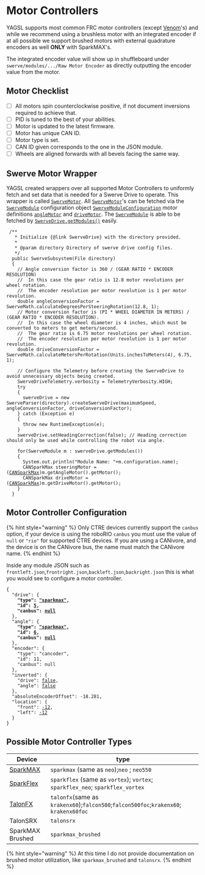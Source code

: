 # Motor Controllers

YAGSL supports most common FRC motor controllers (except [Venom](https://www.playingwithfusion.com/productview.php?pdid=99\&catid=1014)'s) and while we recommend using a brushless motor with an integrated encoder if at all possible we support brushed motors with external quadrature encoders as well **ONLY** with SparkMAX's.

The integrated encoder value will show up in shuffleboard under `swerve/modules/.../Raw Motor Encoder` as directly outputting the encoder value from the motor.

## Motor Checklist

* [ ] All motors spin counterclockwise positive, if not document inversions required to achieve that.
* [ ] PID is tuned to the best of your abilities.
* [ ] Motor is updated to the latest firmware.
* [ ] Motor has unique CAN ID.
* [ ] Motor type is set.
* [ ] CAN ID given corresponds to the one in the JSON module.
* [ ] Wheels are aligned forwards with all bevels facing the same way.

## Swerve Motor Wrapper

YAGSL created wrappers over all supported Motor Controllers to uniformly fetch and set data that is needed for a Swerve Drive to operate. This wrapper is called [`SwerveMotor`](https://broncbotz3481.github.io/YAGSL-Lib/docs/swervelib/motors/SwerveMotor.html). All [`SwerveMotor`](https://broncbotz3481.github.io/YAGSL-Lib/docs/swervelib/motors/SwerveMotor.html)'s can be fetched via the [`SwerveModule`](https://broncbotz3481.github.io/YAGSL-Lib/docs/swervelib/SwerveModule.html#configuration) configuration object [`SwerveModuleConfiguration`](https://broncbotz3481.github.io/YAGSL-Lib/docs/swervelib/parser/SwerveModuleConfiguration.html) motor definitions [`angleMotor`](https://broncbotz3481.github.io/YAGSL-Lib/docs/swervelib/parser/SwerveModuleConfiguration.html#angleMotor) and [`driveMotor`](https://broncbotz3481.github.io/YAGSL-Lib/docs/swervelib/parser/SwerveModuleConfiguration.html#driveMotor). The [`SwerveModule`](https://broncbotz3481.github.io/YAGSL-Lib/docs/swervelib/SwerveModule.html) is able to be fetched by [`SwerveDrive.getModules()`](https://broncbotz3481.github.io/YAGSL-Lib/docs/swervelib/SwerveDrive.html#getModules\(\)) easily.

<pre class="language-java" data-full-width="true"><code class="lang-java"> /**
   * Initialize {@link SwerveDrive} with the directory provided.
   *
   * @param directory Directory of swerve drive config files.
   */
  public SwerveSubsystem(File directory)
  {
    // Angle conversion factor is 360 / (GEAR RATIO * ENCODER RESOLUTION)
    //  In this case the gear ratio is 12.8 motor revolutions per wheel rotation.
    //  The encoder resolution per motor revolution is 1 per motor revolution.
    double angleConversionFactor = SwerveMath.calculateDegreesPerSteeringRotation(12.8, 1);
    // Motor conversion factor is (PI * WHEEL DIAMETER IN METERS) / (GEAR RATIO * ENCODER RESOLUTION).
    //  In this case the wheel diameter is 4 inches, which must be converted to meters to get meters/second.
    //  The gear ratio is 6.75 motor revolutions per wheel rotation.
    //  The encoder resolution per motor revolution is 1 per motor revolution.
    double driveConversionFactor = SwerveMath.calculateMetersPerRotation(Units.inchesToMeters(4), 6.75, 1);

    // Configure the Telemetry before creating the SwerveDrive to avoid unnecessary objects being created.
    SwerveDriveTelemetry.verbosity = TelemetryVerbosity.HIGH;
    try
    {
      swerveDrive = new SwerveParser(directory).createSwerveDrive(maximumSpeed, angleConversionFactor, driveConversionFactor);
    } catch (Exception e)
    {
      throw new RuntimeException(e);
    }
    swerveDrive.setHeadingCorrection(false); // Heading correction should only be used while controlling the robot via angle.

    for(SwerveModule m : swerveDrive.getModules())
    {
      System.out.println("Module Name: "+m.configuration.name);
      CANSparkMax steeringMotor = (<a data-footnote-ref href="#user-content-fn-1">CANSparkMax</a>)m.getAngleMotor().getMotor(); 
      CANSparkMax driveMotor = (<a data-footnote-ref href="#user-content-fn-2">CANSparkMax</a>)m.getDriveMotor().getMotor(); 
    }
  }
</code></pre>

## Motor Controller Configuration

{% hint style="warning" %}
Only CTRE devices currently support the `canbus` option, if your device is using the roboRIO `canbus` you must use the value of `null` or `"rio"` for supported CTRE devices. If you are using a CANivore, and the device is on the CANivore bus, the name must match the CANivore name.
{% endhint %}

Inside any module JSON such as `frontleft.json`,`frontright.json`,`backleft.json`,`backright.json` this is what you would see to configure a motor controller.

<pre class="language-json"><code class="lang-json">{
  "drive": {
<strong>    "type": <a data-footnote-ref href="#user-content-fn-3">"sparkmax"</a>,
</strong><strong>    "id": <a data-footnote-ref href="#user-content-fn-4">5</a>,
</strong><strong>    "canbus": <a data-footnote-ref href="#user-content-fn-5">null</a>
</strong>  },
  "angle": {
<strong>    "type": <a data-footnote-ref href="#user-content-fn-6">"sparkmax"</a>,
</strong><strong>    "id": <a data-footnote-ref href="#user-content-fn-7">6</a>,
</strong><strong>    "canbus": <a data-footnote-ref href="#user-content-fn-8">null</a>
</strong>  },
  "encoder": {
    "type": "cancoder",
    "id": 11,
    "canbus": null
  },
  "inverted": {
    "drive": <a data-footnote-ref href="#user-content-fn-9">false</a>,
    "angle": <a data-footnote-ref href="#user-content-fn-10">false</a>
  },
  "absoluteEncoderOffset": -18.281,
  "location": {
    "front": <a data-footnote-ref href="#user-content-fn-11">-12</a>,
    "left": <a data-footnote-ref href="#user-content-fn-12">-12</a>
  }
}
</code></pre>

## &#x20;Possible Motor Controller Types

| Device                    | type                                                                                  |
| ------------------------- | ------------------------------------------------------------------------------------- |
| [SparkMAX](sparkmax.md)   | `sparkmax` (same as `neo`);`neo` ; `neo550`                                           |
| [SparkFlex](sparkflex.md) | `sparkflex` (same as `vortex`); `vortex`; `sparkflex_neo`; `sparkflex_vortex`         |
| [TalonFX](talonfx.md)     | `talonfx`(same as `krakenx60`);`falcon500`;`falcon500foc`;`krakenx60`; `krakenx60foc` |
| TalonSRX                  | `talonsrx`                                                                            |
| SparkMAX Brushed          | `sparkmax_brushed`                                                                    |

{% hint style="warning" %}
At this time I do not provide documentation on brushed motor utilization, like `sparkmax_brushed` and `talonsrx`.
{% endhint %}

[^1]: Cast the motor controller object that `SwerveMotor` wraps around back to the original class, in this case `CANSparkMax`

[^2]: Cast the motor controller object that `SwerveMotor` wraps around back to the original class, in this case `CANSparkMax`

[^3]: SparkMAX brushless mode is selected.

[^4]: The SparkMAX has a CAN ID of `5`.

[^5]: SparkMAX is not compatible with CANivore so the `canbus` should be `null` or `""`.

[^6]: SparkMAX brushless mode is selected.

[^7]: The SparkMAX has a CAN ID of `6`.

[^8]: SparkMAX is not compatible with CANivore so the `canbus` should be `null` or `""`.

[^9]: The drive motor spins counter clockwise positive without any inversion.

[^10]: The steering/angle/azimuth motor spins counterclockwise positive without inversion.

[^11]: The center of this module is `-12`in from the center of the robot "frontwise".

[^12]: The center of this module is `-12`in from the center of the robot "left".
